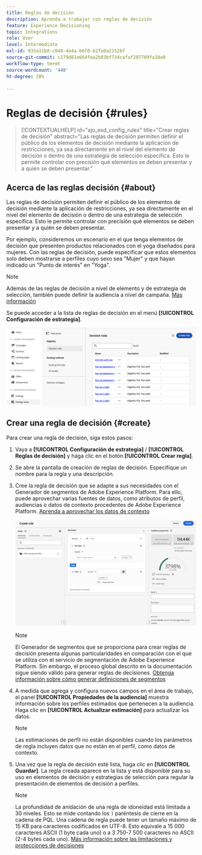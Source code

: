 ```yaml
---
title: Reglas de decisión
description: Aprenda a trabajar con reglas de decisión
feature: Experience Decisioning
topic: Integrations
role: User
level: Intermediate
exl-id: 033a11b8-c848-4e4a-b6f0-62fa0a2152bf
source-git-commit: c179d81e664fea2b03bf734cafaf287709fa10a0
workflow-type: tm+mt
source-wordcount: '448'
ht-degree: 20%

---
```


# Reglas de decisión {#rules}

>[!CONTEXTUALHELP]
>id="ajo_exd_config_rules"
>title="Crear reglas de decisión"
>abstract="Las reglas de decisión permiten definir el público de los elementos de decisión mediante la aplicación de restricciones, ya sea directamente en el nivel del elemento de decisión o dentro de una estrategia de selección específica. Esto le permite controlar con precisión qué elementos se deben presentar y a quién se deben presentar."

## Acerca de las reglas decisión {#about}

Las reglas de decisión permiten definir el público de los elementos de decisión mediante la aplicación de restricciones, ya sea directamente en el nivel del elemento de decisión o dentro de una estrategia de selección específica. Esto le permite controlar con precisión qué elementos se deben presentar y a quién se deben presentar.

Por ejemplo, consideremos un escenario en el que tenga elementos de decisión que presenten productos relacionados con el yoga diseñados para mujeres. Con las reglas de decisión, puede especificar que estos elementos solo deben mostrarse a perfiles cuyo sexo sea &quot;Mujer&quot; y que hayan indicado un &quot;Punto de interés&quot; en &quot;Yoga&quot;.

>[!NOTE]
>
>Además de las reglas de decisión a nivel de elemento y de estrategia de selección, también puede definir la audiencia a nivel de campaña. [Más información](../campaigns/create-campaign.md#audience)

Se puede acceder a la lista de reglas de decisión en el menú **[!UICONTROL Configuración de estrategia]**.

![](assets/decision-rules-list.png)

## Crear una regla de decisión {#create}

Para crear una regla de decisión, siga estos pasos:

1. Vaya a **[!UICONTROL Configuración de estrategia]** / **[!UICONTROL Reglas de decisión]** y haga clic en el botón **[!UICONTROL Crear regla]**.

1. Se abre la pantalla de creación de reglas de decisión. Especifique un nombre para la regla y una descripción.

1. Cree la regla de decisión que se adapte a sus necesidades con el Generador de segmentos de Adobe Experience Platform. Para ello, puede aprovechar varias fuentes de datos, como atributos de perfil, audiencias o datos de contexto procedentes de Adobe Experience Platform. [Aprenda a aprovechar los datos de contexto](#context-data)

   ![](assets/decision-rules-build.png)

   >[!NOTE]
   >
   >El Generador de segmentos que se proporciona para crear reglas de decisión presenta algunas particularidades en comparación con el que se utiliza con el servicio de segmentación de Adobe Experience Platform.  Sin embargo, el proceso global descrito en la documentación sigue siendo válido para generar reglas de decisiones. [Obtenga información sobre cómo generar definiciones de segmentos](../audience/creating-a-segment-definition.md)

1. A medida que agrega y configura nuevos campos en el área de trabajo, el panel **[!UICONTROL Propiedades de la audiencia]** muestra información sobre los perfiles estimados que pertenecen a la audiencia. Haga clic en **[!UICONTROL Actualizar estimación]** para actualizar los datos.

   >[!NOTE]
   >
   >Las estimaciones de perfil no están disponibles cuando los parámetros de regla incluyen datos que no están en el perfil, como datos de contexto.

1. Una vez que la regla de decisión esté lista, haga clic en **[!UICONTROL Guardar]**. La regla creada aparece en la lista y está disponible para su uso en elementos de decisión y estrategias de selección para regular la presentación de elementos de decisión a perfiles.

   >[!NOTE]
   >
   >La profundidad de anidación de una regla de idoneidad está limitada a 30 niveles. Esto se mide contando los `)` paréntesis de cierre en la cadena de PQL. Una cadena de regla puede tener un tamaño máximo de 15 KB para caracteres codificados en UTF-8. Esto equivale a 15 000 caracteres ASCII (1 byte cada uno) o a 3 750-7 500 caracteres no ASCII (2-4 bytes cada uno). [Más información sobre las limitaciones y protecciones de decisiones](gs-experience-decisioning.md#guardrails)
